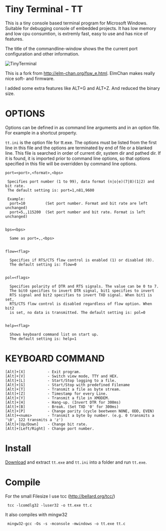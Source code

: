 Tiny Terminal - TT
==================

This is a tiny console based terminal program for Microsoft Windows. Suitable for debugging console of embedded projects.
It has low memory and low cpu consumtion, is extremly fast, easy to use and has nice of features. 

The title of the commandline-window shows the the current port configuration and other information.

![TinyTerminal](https://madex.github.io/tt.png)

This is a fork from http://elm-chan.org/fsw_e.html. ElmChan makes really nice soft- and firmware.

I added some extra features like ALT+G and ALT+Z. And reduced the binary size.

OPTIONS
=======

Options can be defined in as command line arguments and in an option file. 
For example in a shortcut property.

`tt.ini` is the option file for tt.exe. The options must be listed from the first line
in this file and the options are terminated by end of file or a blanked line.
This file is searched in order of current dir, system dir and pathed dir.
If it is found, it is imported prior to command line options, so that options
specified in this file will be overridden by command line options.

```
port=<port>,<format>,<bps>

 Specifies port number (1 to 99), data format (n|o|e)(7|8)(1|2) and bit rate.
 The default setting is: port=1,n81,9600

 Example:
  port=10         (Set port number. Format and bit rate are left unchanged)
  port=5,,115200  (Set port number and bit rate. Format is left unchanged)


bps=<bps>

  Same as port=,,<bps>


flow=<flag>

  Specifies if RTS/CTS flow control is enabled (1) or disabled (0). 
  The default setting is: flow=0


pol=<flags>

  Specifies polarity of DTR and RTS signals. The value can be 0 to 7.
  The bit0 specifies to invert DTR signal, bit1 specifies to invert
  RTS signal and bit2 specifies to invert TXD signal. When bit1 is set,
  RTS/CTS flow control is disabled regardless of flow option. When bit2
  is set, no data is transmitted. The default setting is: pol=0


help=<flag>

  Shows keyboard command list on start up.
  The default setting is: help=1
```


KEYBOARD COMMAND
================
```
[Alt]+[X]          - Exit program.
[Alt]+[V]          - Switch view mode, TTY and HEX.
[Alt]+[L]          - Start/Stop logging to a file.
[Alt]+[G]          - Start/Stop with predefined Filename
[Alt]+[T]          - Transmit a file as byte stream.
[Alt]+[Z]          - Timestamp for every Line.
[Alt]+[Y]          - Transmit a file in XMODEM.
[Alt]+[H]          - Hang-up. (Invert DTR for 300ms)
[Alt]+[B]          - Break. (Set TXD '0' for 300ms)
[Alt]+[P]          - Change parity (cycle beetween NONE, ODD, EVEN)
[Alt]+<nums>       - Transmit a byte by number. (e.g. 0 transmits a '\0', 122 transmits a 'z')
[Alt]+[Up/Down]    - Change bit rate.
[Alt]+[Left/Right] - Change port number.
```

Install
=======

[Download](https://github.com/madex/TinyTerminal/archive/master.zip) and extract `tt.exe` and `tt.ini` into a folder and run `tt.exe`.

Compile
=======

For the small Filesize I use tcc (http://bellard.org/tcc/)
```
 tcc -lcomdlg32 -luser32 -o tt.exe tt.c
``` 
It also compiles with mingw32
``` 
 mingw32-gcc -Os -s -mconsole -mwindows -o tt.exe tt.c
``` 
